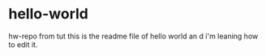 # hello-world
hw-repo from tut
this is the readme file of hello world an d i'm leaning how to edit it.
